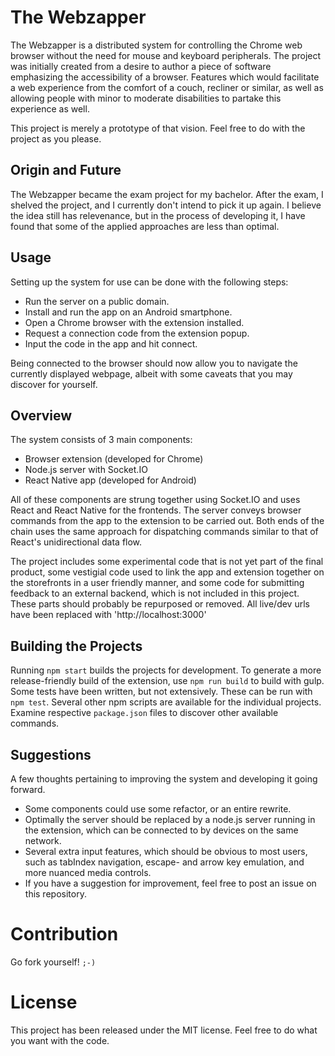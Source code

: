 # The Webzapper
The Webzapper is a distributed system for controlling the Chrome web browser without the need for mouse and keyboard peripherals.
The project was initially created from a desire to author a piece of software emphasizing the accessibility of a browser. Features which would facilitate a web experience from the comfort of a couch, recliner or similar, as well as allowing people with minor to moderate disabilities to partake this experience as well.

This project is merely a prototype of that vision. Feel free to do with the project as you please.

## Origin and Future
The Webzapper became the exam project for my bachelor. After the exam, I shelved the project, and I currently don't intend to pick it up again.
I believe the idea still has relevenance, but in the process of developing it, I have found that some of the applied approaches are less than optimal.

## Usage
Setting up the system for use can be done with the following steps:
- Run the server on a public domain.
- Install and run the app on an Android smartphone.
- Open a Chrome browser with the extension installed.
- Request a connection code from the extension popup.
- Input the code in the app and hit connect.

Being connected to the browser should now allow you to navigate the currently displayed webpage, albeit with some caveats that you may discover for yourself.


## Overview
The system consists of 3 main components:
- Browser extension (developed for Chrome)
- Node.js server with Socket.IO
- React Native app (developed for Android) 

All of these components are strung together using Socket.IO and uses React and React Native for the frontends. The server conveys browser commands from the app to the extension to be carried out. Both ends of the chain uses the same approach for dispatching commands similar to that of React's unidirectional data flow.

The project includes some experimental code that is not yet part of the final product, some vestigial code used to link the app and extension together on the storefronts in a user friendly manner, and some code for submitting feedback to an external backend, which is not included in this project. These parts should probably be repurposed or removed. All live/dev urls have been replaced with 'http://localhost:3000'

## Building the Projects
Running `npm start` builds the projects for development. To generate a more release-friendly build of the extension, use `npm run build` to build with gulp. Some tests have been written, but not extensively. These can be run with `npm test`. Several other npm scripts are available for the individual projects. Examine respective `package.json` files to discover other available commands.

## Suggestions
A few thoughts pertaining to improving the system and developing it going forward.
- Some components could use some refactor, or an entire rewrite.
- Optimally the server should be replaced by a node.js server running in the extension, which can be connected to by devices on the same network. 
- Several extra input features, which should be obvious to most users, such as tabIndex navigation, escape- and arrow key emulation, and more nuanced media controls.
- If you have a suggestion for improvement, feel free to post an issue on this repository. 


# Contribution
Go fork yourself! `;-)`


# License
This project has been released under the MIT license. Feel free to do what you want with the code.
